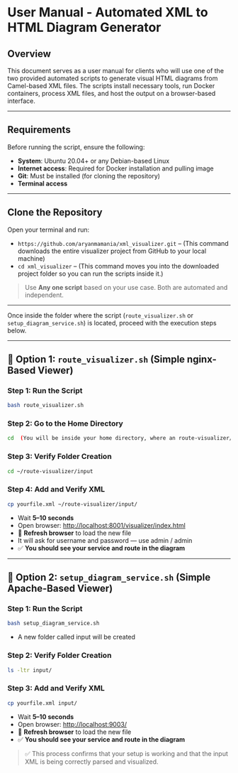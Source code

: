# User Manual - Automated XML to HTML Diagram Generator

## Overview

This document serves as a user manual for clients who will use one of the two provided automated scripts to generate visual HTML diagrams from Camel-based XML files. The scripts install necessary tools, run Docker containers, process XML files, and host the output on a browser-based interface.

---

## Requirements

Before running the script, ensure the following:

- **System**: Ubuntu 20.04+ or any Debian-based Linux
- **Internet access**: Required for Docker installation and pulling image
- **Git**: Must be installed (for cloning the repository)
- **Terminal access**

---

## Clone the Repository

Open your terminal and run:

- `https://github.com/aryanmamania/xml_visualizer.git` – (This command downloads the entire visualizer project from GitHub to your local machine)
- `cd xml_visualizer` – (This command moves you into the downloaded project folder so you can run the scripts inside it.)

> Use **Any one script** based on your use case. Both are automated and independent.

---

Once inside the folder where the script (`route_visualizer.sh` or `setup_diagram_service.sh`) is located, proceed with the execution steps below.

---

## 🔧 Option 1: `route_visualizer.sh` (Simple nginx-Based Viewer)

### Step 1: Run the Script

```bash
bash route_visualizer.sh
```
### Step 2: Go to the Home Directory

```bash
cd  (You will be inside your home directory, where an route-visualizer/ folder will be created automatically)
```

### Step 3: Verify Folder Creation

```bash
cd ~/route-visualizer/input
```

### Step 4: Add and Verify XML

```bash
cp yourfile.xml ~/route-visualizer/input/
```

- Wait **5–10 seconds**
- Open browser: [http://localhost:8001/visualizer/index.html](http://localhost:8001/visualizer/index.html)
- 🔄 **Refresh browser** to load the new file
- It will ask for username and password — use admin / admin
- ✅ **You should see your service and route in the diagram**

---

## 🔧 Option 2: `setup_diagram_service.sh` (Simple Apache-Based Viewer)


### Step 1: Run the Script

```bash
bash setup_diagram_service.sh
```
- A new folder called input will be created 

### Step 2: Verify Folder Creation

```bash
ls -ltr input/
```

### Step 3: Add and Verify XML

```bash
cp yourfile.xml input/
```

- Wait **5–10 seconds**
- Open browser: [http://localhost:9003/](http://localhost:9003/)
- 🔄 **Refresh browser** to load the new file
- ✅ **You should see your service and route in the diagram**

> ✅ This process confirms that your setup is working and that the input XML is being correctly parsed and visualized.
